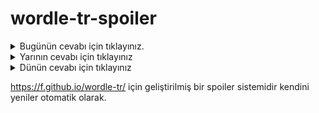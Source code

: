 # wordle-tr-spoiler

<details>
  <summary>Bugünün cevabı için tıklayınız.</summary>
  <br>
    <b> fujer </b>
</details>

<details>
  <summary>Yarının cevabı için tıklayınız</summary>
  <br>
   <b> angıç </b>
</details>

<details>
  <summary>Dünün cevabı için tıklayınız </summary>
  <br>
  <b> karye </b>
</details>

https://f.github.io/wordle-tr/ için geliştirilmiş bir spoiler sistemidir kendini yeniler otomatik olarak.

